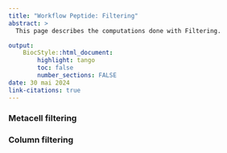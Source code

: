 ```yaml
---
title: "Workflow Peptide: Filtering"
abstract: >
  This page describes the computations done with Filtering.

output:
    BiocStyle::html_document:
        highlight: tango
        toc: false
        number_sections: FALSE
date: 30 mai 2024
link-citations: true
---
```




### Metacell filtering


### Column filtering


